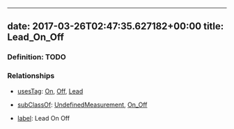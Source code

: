 
---
date: 2017-03-26T02:47:35.627182+00:00
title: Lead_On_Off
---
### Definition: TODO

### Relationships

* [usesTag](https://brickschema.org/schema/1.0/BrickFrame#usesTag): [On](https://brickschema.org/schema/1.0/BrickTag#On), [Off](https://brickschema.org/schema/1.0/BrickTag#Off), [Lead](https://brickschema.org/schema/1.0/BrickTag#Lead)

* [subClassOf](http://www.w3.org/2000/01/rdf-schema#subClassOf): [UndefinedMeasurement](https://brickschema.org/schema/1.0/Brick#UndefinedMeasurement), [On_Off](https://brickschema.org/schema/1.0/Brick#On_Off)

* [label](http://www.w3.org/2000/01/rdf-schema#label): Lead On Off
